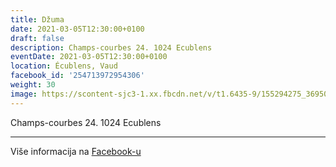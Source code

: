 ```yaml
---
title: Džuma
date: 2021-03-05T12:30:00+0100
draft: false
description: Champs-courbes 24. 1024 Ecublens
eventDate: 2021-03-05T12:30:00+0100
location: Écublens, Vaud
facebook_id: '254713972954306'
weight: 30
image: https://scontent-sjc3-1.xx.fbcdn.net/v/t1.6435-9/155294275_3695079563921169_4909597834044538694_n.jpg?_nc_cat=101&ccb=1-7&_nc_sid=9e60e4&_nc_eui2=AeG8UClbWf29AU_nXjdq3EWH_4HHzzV0GSb_gcfPNXQZJh84GYNGo4_Z5Cn5-iLlSDRJM0isnap6RFoid72tsV9o&_nc_ohc=bSYCdmV4Au0Q7kNvwHgkSRE&_nc_oc=AdlWyPrrpFjyrijAj2jG82AlC9mVDqx1A0l0g1uB5vJWJXuk2Da3lHMqN2ykoqZU4Wg&_nc_zt=23&_nc_ht=scontent-sjc3-1.xx&edm=ABTKTjYEAAAA&_nc_gid=fb0JfUf02COROJXvH03rpw&oh=00_AfGRtnSLiEppZYO3SjCsyspUSC8w7BAwFKxU3kJ8aqOWqw&oe=6837B5DB
---
```


Champs-courbes 24. 1024 Ecublens

---

Više informacija na [Facebook-u](https://facebook.com/events/254713972954306)